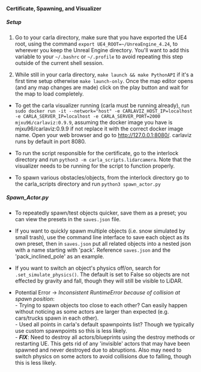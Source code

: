 #### **Certificate, Spawning, and Visualizer** <br>
##### Setup
1. Go to your carla directory, make sure that you have exported the UE4 root, using the command `export UE4_ROOT=~/UnreaEngine_4.24`, to wherever you keep the Unreal Engine directory. You'll want to add this variable to your `~/.bashrc` or `~/.profile` to avoid repeating this step outside of the current shell session.

2. While still in your carla directory, `make launch && make PythonAPI` if it's a first time setup otherwise `make launch-only`. Once the map editor opens (and any map changes are made) click on the play button and wait for the map to load completely. 

- To get the carla visualizer running (carla must be running already), run `sudo docker run -it --network="host" -e CARLAVIZ_HOST_IP=localhost -e CARLA_SERVER_IP=localhost -e CARLA_SERVER_PORT=2000 mjxu96/carlaviz:0.9.9`, assuming the docker image you have is mjxu96/carlaviz:0.9.9 if not replace it with the correct docker image name. Open your web browser and go to http://127.0.0.1:8080/. carlaviz runs by default in port 8080.

- To run the script responsible for the certificate, go to the interlock directory and run `python3 -m carla_scripts.lidarcamera`. Note that the visualizer needs to be running for the script to function properly.

- To spawn various obstacles/objects, from the interlock directory go to the carla_scripts directory and run `python3 spawn_actor.py`

##### Spawn_Actor.py
- To repeatedly spawn/test objects quicker, save them as a preset; you can view the presets in the `saves.json` file.

- If you want to quickly spawn multiple objects (i.e. snow simulated by small trash), use the command line interface to save each object as its own preset, then in `saves.json` put all related objects into a nested json with a name starting with 'pack'. Reference `saves.json` and the 'pack_inclined_pole' as an example. 

- If you want to switch an object's physics off/on, search for `.set_simulate_physics()`. The default is set to False so objects are not effected by gravity and fall, though they will still be visible to LiDAR.

- Potential Error -> _Inconsistent RuntimeError because of collision at spawn position_: <br> - Trying to spawn objects too close to each other? Can easily happen without noticing as some actors are larger than expected (e.g. cars/trucks spawn in each other).
<br> - Used all points in carla's default spawnpoints list? Though we typically use custom spawnpoints so this is less likely. <br> - **_FIX_**: Need to destroy all actors/blueprints using the destroy methods or restarting UE. This gets rid of any 'invisible' actors that may have been spawned and never destroyed due to abruptions. Also may need to switch physics on some actors to avoid collisions due to falling, though this is less likely.  
